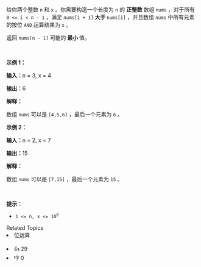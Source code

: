 <p>给你两个整数 <code>n</code> 和 <code>x</code> 。你需要构造一个长度为 <code>n</code> 的 <strong>正整数 </strong>数组 <code>nums</code> ，对于所有 <code>0 &lt;= i &lt; n - 1</code> ，满足 <code>nums[i + 1]</code><strong> 大于 </strong><code>nums[i]</code> ，并且数组 <code>nums</code> 中所有元素的按位 <code>AND</code> 运算结果为 <code>x</code> 。</p>

<p>返回 <code>nums[n - 1]</code> 可能的<strong> 最小 </strong>值。</p>

<p>&nbsp;</p>

<p><strong class="example">示例 1：</strong></p>

<div class="example-block"> 
 <p><strong>输入：</strong><span class="example-io">n = 3, x = 4</span></p> 
</div>

<p><strong>输出：</strong><span class="example-io">6</span></p>

<p><strong>解释：</strong></p>

<p>数组 <code>nums</code> 可以是 <code>[4,5,6]</code> ，最后一个元素为 <code>6</code> 。</p>

<p><strong class="example">示例 2：</strong></p>

<div class="example-block"> 
 <p><strong>输入：</strong><span class="example-io">n = 2, x = 7</span></p> 
</div>

<p><strong>输出：</strong><span class="example-io">15</span></p>

<p><strong>解释：</strong></p>

<p>数组 <code>nums</code> 可以是 <code>[7,15]</code> ，最后一个元素为 <code>15</code> 。</p>

<p>&nbsp;</p>

<p><strong>提示：</strong></p>

<ul> 
 <li><code>1 &lt;= n, x &lt;= 10<sup>8</sup></code></li> 
</ul>

<div><div>Related Topics</div><div><li>位运算</li></div></div><br><div><li>👍 29</li><li>👎 0</li></div>
